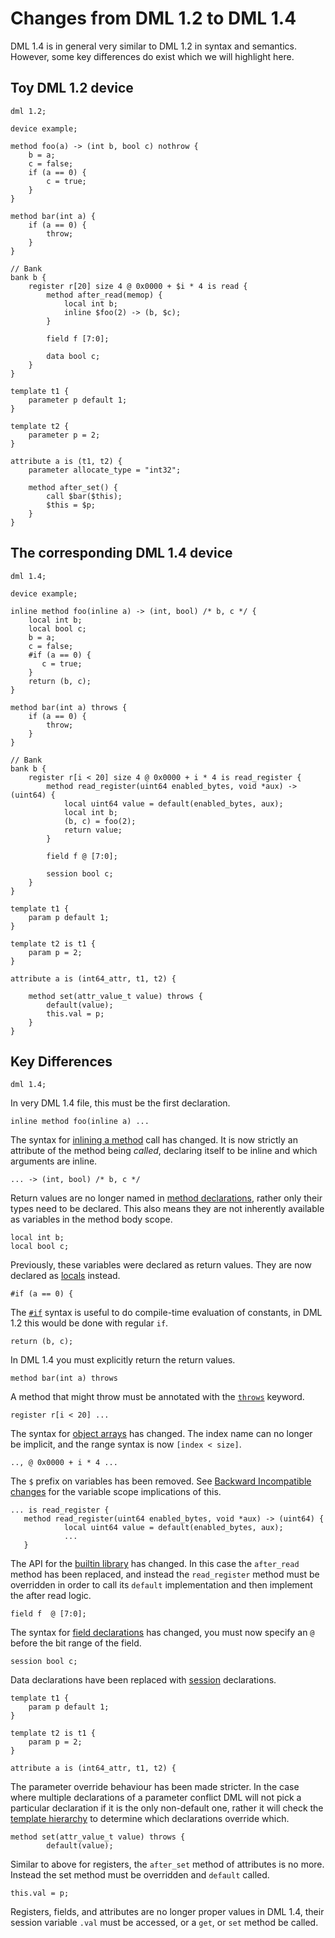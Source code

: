 <!--
  © 2021-2023 Intel Corporation
  SPDX-License-Identifier: MPL-2.0
-->

# Changes from DML 1.2 to DML 1.4

DML 1.4 is in general very similar to DML 1.2 in syntax and semantics.
However, some key differences do exist which we will highlight here.

## Toy DML 1.2 device
```
dml 1.2;

device example;

method foo(a) -> (int b, bool c) nothrow {
    b = a;
    c = false;
    if (a == 0) {
        c = true;
    }
}

method bar(int a) {
    if (a == 0) {
        throw;
    }
}

// Bank
bank b {
    register r[20] size 4 @ 0x0000 + $i * 4 is read {
        method after_read(memop) {
            local int b;
            inline $foo(2) -> (b, $c);
        }

        field f [7:0];

        data bool c;
    }
}

template t1 {
    parameter p default 1;
}

template t2 {
    parameter p = 2;
}

attribute a is (t1, t2) {
    parameter allocate_type = "int32";

    method after_set() {
        call $bar($this);
        $this = $p;
    }
}
```

## The corresponding DML 1.4 device
```
dml 1.4;

device example;

inline method foo(inline a) -> (int, bool) /* b, c */ {
    local int b;
    local bool c;
    b = a;
    c = false;
    #if (a == 0) {
       c = true;
    }
    return (b, c);
}

method bar(int a) throws {
    if (a == 0) {
        throw;
    }
}

// Bank
bank b {
    register r[i < 20] size 4 @ 0x0000 + i * 4 is read_register {
        method read_register(uint64 enabled_bytes, void *aux) -> (uint64) {
            local uint64 value = default(enabled_bytes, aux);
            local int b;
            (b, c) = foo(2);
            return value;
        }

        field f @ [7:0];

        session bool c;
    }
}

template t1 {
    param p default 1;
}

template t2 is t1 {
    param p = 2;
}

attribute a is (int64_attr, t1, t2) {

    method set(attr_value_t value) throws {
        default(value);
        this.val = p;
    }
}
```

## Key Differences

```
dml 1.4;
```

In very DML 1.4 file, this must be the first declaration.

```
inline method foo(inline a) ...
```

The syntax for [inlining a method](language.html#inline-methods)
call has changed. It is now strictly an attribute of the method being
_called_, declaring itself to be inline and which arguments are inline.

```
... -> (int, bool) /* b, c */
```

Return values are no longer named in
[method declarations](language.html#methods-detailed), rather only their types
need to be declared. This also means they are not
inherently available as variables in the method body scope.

```
local int b;
local bool c;
```

Previously, these variables were declared as return values. They are now
declared as [locals](language.html#local-statements) instead.

```
#if (a == 0) {
```

The [`#if`](language.html#if-else-statements) syntax is useful to do
compile-time evaluation of constants, in DML 1.2 this would be done with
regular `if`.

```
return (b, c);
```

In DML 1.4 you must explicitly return the return values.

```
method bar(int a) throws
```

A method that might throw must be annotated with the
[`throws`](language.html#input-parameters-and-return-values) keyword.

```
register r[i < 20] ...
```

The syntax for [object arrays](language.html#object-declarations)
has changed. The index name can no longer be implicit, and the
range syntax is now `[index < size]`.

```
.., @ 0x0000 + i * 4 ...
```

The `$` prefix on variables has been removed. See
[Backward Incompatible changes](changes-manual.html#dollar_changes) for the
variable scope implications of this.

```
... is read_register {
   method read_register(uint64 enabled_bytes, void *aux) -> (uint64) {
            local uint64 value = default(enabled_bytes, aux);
            ...
   }
```

The API for the [builtin library](dml-builtins.html) has changed. In this case
the `after_read` method has been replaced, and instead the `read_register`
method must be overridden in order to call its `default` implementation and then
implement the after read logic.

```
field f  @ [7:0];
```

The syntax for [field declarations](language.html#field-declarations) has
changed, you must now specify an `@` before the bit range of the field.

```
session bool c;
```

Data declarations have been replaced with
[session](language.html#session-variables) declarations.

```
template t1 {
    param p default 1;
}

template t2 is t1 {
    param p = 2;
}

attribute a is (int64_attr, t1, t2) {
```

The parameter override behaviour has been made stricter. In the case where
multiple declarations of a parameter conflict DML will not pick a particular
declaration if it is the only non-default one, rather it will check the
[template hierarchy](language.html#templates) to determine which declarations
override which.

```
method set(attr_value_t value) throws {
        default(value);
```

Similar to above for registers, the `after_set` method of attributes is no
more. Instead the set method must be overridden and `default` called.

```
this.val = p;
```

Registers, fields, and attributes are no longer proper values in DML 1.4,
their session variable `.val` must be accessed, or a `get`, or `set` method
be called.
